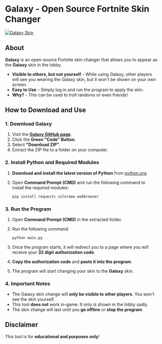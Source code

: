 # Galaxy - Open Source Fortnite Skin Changer  

[![Galaxy Skin]([[https://static.wikia.nocookie.net/fortnite/images/c/ce/Ventura_%28Featured%29_-_Outfit_-_Fortnite.png](https://purepng.com/public/uploads/large/fortnite-new-galaxy-skin-gm0.png))  ](https://purepng.com/public/uploads/large/fortnite-new-galaxy-skin-gm0.png)

## About  
**Galaxy** is an open-source Fortnite skin changer that allows you to appear as the **Galaxy** skin in the lobby.  

- **Visible to others, but not yourself** – While using Galaxy, other players will see you wearing the Galaxy skin, but it won't be shown on your own screen.  
- **Easy to Use** – Simply log in and run the program to apply the skin.  
- **Why?** - This can be used to troll randoms or even friends!
## How to Download and Use  

### 1. Download Galaxy  
1. Visit the **[Galaxy GitHub page](https://github.com/Xoid-FNCS/Galaxy-Test/)**.  
2. Click the **Green "Code" Button**.  
3. Select **"Download ZIP"**.  
4. Extract the ZIP file to a folder on your computer.  

### 2. Install Python and Required Modules  
1. **Download and install the latest version of Python** from [python.org](https://www.python.org/downloads/).  
2. Open **Command Prompt (CMD)** and run the following command to install the required modules:  

   ```sh
   pip install requests colorama webbrowser
   ```

### 3. Run the Program  
1. Open **Command Prompt (CMD)** in the extracted folder.  
2. Run the following command:  

   ```sh
   python main.py
   ```

3. Once the program starts, it will redirect you to a page where you will receive your **32 digit** **authorization code**.  
4. **Copy the authorization code** and **paste it into the program**.  
5. The program will start changing your skin to the **Galaxy** skin.  

### 4. Important Notes  
- The Galaxy skin change will **only be visible to other players**. You won't see the skin yourself.  
- This tool **does not** work in-game. It only is shown in the lobby sadly.  
- The skin change will last until you **go offline** or **stop the program**.  

## Disclaimer  
This tool is for **educational and purposes only**!

